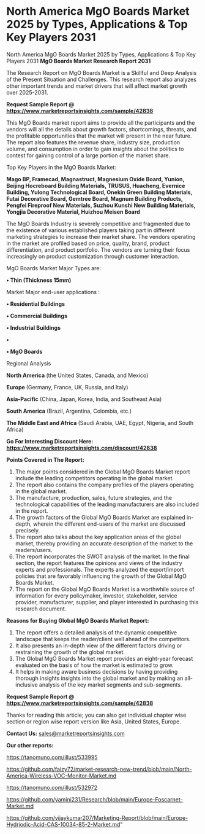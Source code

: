 # North America MgO Boards Market 2025 by Types, Applications & Top Key Players 2031
North America MgO Boards Market 2025 by Types, Applications & Top Key Players 2031
<strong>MgO Boards Market Research Report 2031</strong>

The Research Report on MgO Boards Market is a Skillful and Deep Analysis of the Present Situation and Challenges. This research report also analyzes other important trends and market drivers that will affect market growth over 2025-2031.

<strong>Request Sample Report @ <a href=https://www.marketreportsinsights.com/sample/42838>https://www.marketreportsinsights.com/sample/42838</a></strong>

This MgO Boards market report aims to provide all the participants and the vendors will all the details about growth factors, shortcomings, threats, and the profitable opportunities that the market will present in the near future. The report also features the revenue share, industry size, production volume, and consumption in order to gain insights about the politics to contest for gaining control of a large portion of the market share.

Top Key Players in the MgO Boards Market:

<strong>Mago BP, Framecad, Magnastruct, Magnesium Oxide Board, Yunion, Beijing Hocreboard Building Materials, TRUSUS, Huacheng, Evernice Building, Yulong Technological Board, Onekin Green Building Materials, Futai Decorative Board, Gemtree Board, Magnum Building Products, Pengfei Fireproof New Materials, Suzhou Kunshi New Building Materials, Yongjia Decorative Material, Huizhou Meisen Board</strong>

The MgO Boards Industry is severely competitive and fragmented due to the existence of various established players taking part in different marketing strategies to increase their market share. The vendors operating in the market are profiled based on price, quality, brand, product differentiation, and product portfolio. The vendors are turning their focus increasingly on product customization through customer interaction.

MgO Boards Market Major Types are:

<strong>•  Thin (Thickness 15mm)</strong>

Market Major end-user applications :

<strong>•  Residential Buildings

•  Commercial Buildings

•  Industrial Buildings

•  

•  MgO Boards</strong>

Regional Analysis

</u><strong><b>North America</b></strong> (the United States, Canada, and Mexico)

<strong><b>Europe </b></strong>(Germany, France, UK, Russia, and Italy)

<strong><b>Asia-Pacific</b></strong> (China, Japan, Korea, India, and Southeast Asia)

<strong><b>South America</b></strong> (Brazil, Argentina, Colombia, etc.)

<strong><b>The Middle East and Africa</b></strong> (Saudi Arabia, UAE, Egypt, Nigeria, and South Africa)

<strong>Go For Interesting Discount Here: <a href=https://www.marketreportsinsights.com/discount/42838>https://www.marketreportsinsights.com/discount/42838</a></strong>

<strong>Points Covered in The Report:</strong>
<ol>
  <li>The major points considered in the Global MgO Boards Market report include the leading competitors operating in the global market.</li>
  <li>The report also contains the company profiles of the players operating in the global market.</li>
  <li>The manufacture, production, sales, future strategies, and the technological capabilities of the leading manufacturers are also included in the report.</li>
  <li>The growth factors of the Global MgO Boards Market are explained in-depth, wherein the different end-users of the market are discussed precisely.</li>
  <li>The report also talks about the key application areas of the global market, thereby providing an accurate description of the market to the readers/users.</li>
  <li>The report incorporates the SWOT analysis of the market. In the final section, the report features the opinions and views of the industry experts and professionals. The experts analyzed the export/import policies that are favorably influencing the growth of the Global MgO Boards Market.</li>
  <li>The report on the Global MgO Boards Market is a worthwhile source of information for every policymaker, investor, stakeholder, service provider, manufacturer, supplier, and player interested in purchasing this research document.</li>
</ol>
<strong>Reasons for Buying Global MgO Boards Market Report:</strong>

<ol>
  <li>The report offers a detailed analysis of the dynamic competitive landscape that keeps the reader/client well ahead of the competitors.</li>
  <li>It also presents an in-depth view of the different factors driving or restraining the growth of the global market.</li>
  <li>The Global MgO Boards Market report provides an eight-year forecast evaluated on the basis of how the market is estimated to grow.</li>
  <li>It helps in making aware business decisions by having providing thorough insights insights into the global market and by making an all-inclusive analysis of the key market segments and sub-segments.</li>
</ol>
<strong>Request Sample Report @ <a href=https://www.marketreportsinsights.com/sample/42838>https://www.marketreportsinsights.com/sample/42838</a></strong>


Thanks for reading this article; you can also get individual chapter wise section or region wise report version like Asia, United States, Europe.

<strong>Contact Us:</strong>
sales@marketreportsinsights.com

<strong>Our other reports:</strong>

<a href=https://tanomuno.com/illust/533995>https://tanomuno.com/illust/533995</a>

<a href=https://github.com/faizy72/market-research-new-trend/blob/main/North-America-Wireless-VOC-Monitor-Market.md>https://github.com/faizy72/market-research-new-trend/blob/main/North-America-Wireless-VOC-Monitor-Market.md</a>

<a href=https://tanomuno.com/illust/532972>https://tanomuno.com/illust/532972</a>

<a href=https://github.com/yamini231/Research/blob/main/Europe-Foscarnet-Market.md>https://github.com/yamini231/Research/blob/main/Europe-Foscarnet-Market.md</a>

<a href=https://github.com/vijaykumar207/Marketing-Report/blob/main/Europe-Hydriodic-Acid-CAS-10034-85-2-Market.md>https://github.com/vijaykumar207/Marketing-Report/blob/main/Europe-Hydriodic-Acid-CAS-10034-85-2-Market.md</a>"
